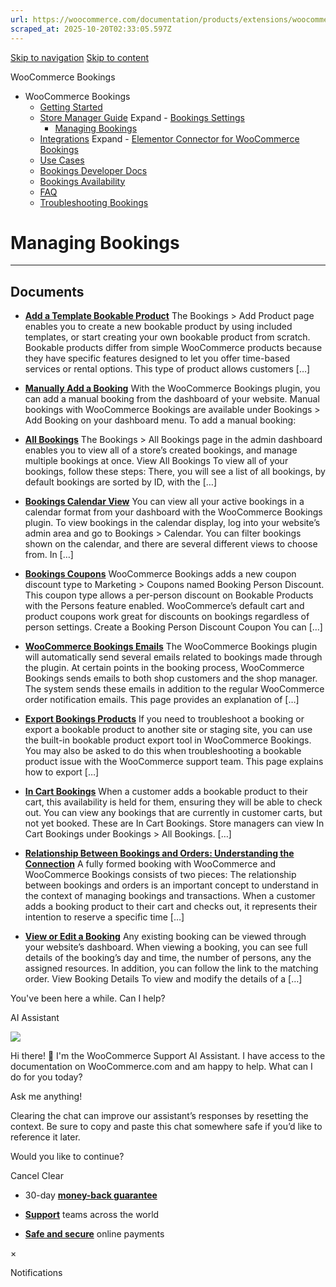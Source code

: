 ```yaml
---
url: https://woocommerce.com/documentation/products/extensions/woocommerce-bookings/store-manager-guide-woocommerce-bookings/managing-bookings
scraped_at: 2025-10-20T02:33:05.597Z
---
```


[Skip to navigation](https://woocommerce.com/documentation/products/extensions/woocommerce-bookings/store-manager-guide-woocommerce-bookings/managing-bookings/#main-navigation) [Skip to content](https://woocommerce.com/documentation/products/extensions/woocommerce-bookings/store-manager-guide-woocommerce-bookings/managing-bookings/#page)

WooCommerce Bookings

- WooCommerce Bookings
  - [Getting Started](https://woocommerce.com/document/introduction-to-woocommerce-bookings/ "Getting Started")
  - [Store Manager Guide](https://woocommerce.com/document/introduction-to-woocommerce-bookings/woocommerce-bookings-store-manager-guide/ "Store Manager Guide") Expand    - [Bookings Settings](https://woocommerce.com/documentation/products/extensions/woocommerce-bookings/store-manager-guide-woocommerce-bookings/bookings-settings/ "Bookings Settings")
    - [Managing Bookings](https://woocommerce.com/document/introduction-to-woocommerce-bookings/managing-woocommerce-bookings/ "Managing Bookings")
  - [Integrations](https://woocommerce.com/documentation/products/extensions/woocommerce-bookings/integrations-woocommerce-bookings/ "Integrations") Expand    - [Elementor Connector for WooCommerce Bookings](https://woocommerce.com/documentation/products/extensions/woocommerce-bookings/integrations-woocommerce-bookings/elementor-connector-for-woocommerce-bookings/ "Elementor Connector for WooCommerce Bookings")
  - [Use Cases](https://woocommerce.com/document/introduction-to-woocommerce-bookings/woocommerce-bookings-use-cases/ "Use Cases")
  - [Bookings Developer Docs](https://woocommerce.com/documentation/products/extensions/woocommerce-bookings/developer-docs-bookings/ "Bookings Developer Docs")
  - [Bookings Availability](https://woocommerce.com/documentation/products/extensions/woocommerce-bookings/woocommerce-bookings-availability/ "WooCommerce Bookings Availability is a paid add-on for the WooCommerce Bookings extension that helps you sell more bookings by presenting a calendar or schedule of available slots in a page or post.")
  - [FAQ](https://woocommerce.com/document/introduction-to-woocommerce-bookings/bookings-faq/ "FAQ")
  - [Troubleshooting Bookings](https://woocommerce.com/documentation/products/extensions/woocommerce-bookings/troubleshooting-bookings/ "Troubleshooting Bookings")

# Managing Bookings

* * *

## Documents

- [**Add a Template Bookable Product**](https://woocommerce.com/document/introduction-to-woocommerce-bookings/managing-woocommerce-bookings/add-booking-product/)
The Bookings > Add Product page enables you to create a new bookable product by using included templates, or start creating your own bookable product from scratch. Bookable products differ from simple WooCommerce products because they have specific features designed to let you offer time-based services or rental options. This type of product allows customers \[…\]

- [**Manually Add a Booking**](https://woocommerce.com/document/introduction-to-woocommerce-bookings/managing-woocommerce-bookings/manually-add-a-booking/)
With the WooCommerce Bookings plugin, you can add a manual booking from the dashboard of your website. Manual bookings with WooCommerce Bookings are available under Bookings > Add Booking on your dashboard menu. To add a manual booking:

- [**All Bookings**](https://woocommerce.com/document/introduction-to-woocommerce-bookings/managing-woocommerce-bookings/all-bookings/)
The Bookings > All Bookings page in the admin dashboard enables you to view all of a store’s created bookings, and manage multiple bookings at once. View All Bookings To view all of your bookings, follow these steps: There, you will see a list of all bookings, by default bookings are sorted by ID, with the \[…\]

- [**Bookings Calendar View**](https://woocommerce.com/document/introduction-to-woocommerce-bookings/managing-woocommerce-bookings/bookings-calendar-view/)
You can view all your active bookings in a calendar format from your dashboard with the WooCommerce Bookings plugin. To view bookings in the calendar display, log into your website’s admin area and go to Bookings > Calendar. You can filter bookings shown on the calendar, and there are several different views to choose from. In \[…\]

- [**Bookings Coupons**](https://woocommerce.com/document/introduction-to-woocommerce-bookings/managing-woocommerce-bookings/bookings-coupons/)
WooCommerce Bookings adds a new coupon discount type to Marketing > Coupons named Booking Person Discount. This coupon type allows a per-person discount on Bookable Products with the Persons feature enabled. WooCommerce’s default cart and product coupons work great for discounts on bookings regardless of person settings. Create a Booking Person Discount Coupon You can \[…\]

- [**WooCommerce Bookings Emails**](https://woocommerce.com/document/introduction-to-woocommerce-bookings/managing-woocommerce-bookings/bookings-emails/)
The WooCommerce Bookings plugin will automatically send several emails related to bookings made through the plugin. At certain points in the booking process, WooCommerce Bookings sends emails to both shop customers and the shop manager. The system sends these emails in addition to the regular WooCommerce order notification emails. This page provides an explanation of \[…\]

- [**Export Bookings Products**](https://woocommerce.com/document/introduction-to-woocommerce-bookings/woocommerce-bookings-store-manager-guide/creating-a-bookable-product/export-bookings/)
If you need to troubleshoot a booking or export a bookable product to another site or staging site, you can use the built-in bookable product export tool in WooCommerce Bookings. You may also be asked to do this when troubleshooting a bookable product issue with the WooCommerce support team. This page explains how to export \[…\]

- [**In Cart Bookings**](https://woocommerce.com/document/introduction-to-woocommerce-bookings/managing-woocommerce-bookings/in-cart-bookings/)
When a customer adds a bookable product to their cart, this availability is held for them, ensuring they will be able to check out. You can view any bookings that are currently in customer carts, but not yet booked. These are In Cart Bookings. Store managers can view In Cart Bookings under Bookings > All Bookings. \[…\]

- [**Relationship Between Bookings and Orders: Understanding the Connection**](https://woocommerce.com/document/introduction-to-woocommerce-bookings/managing-woocommerce-bookings/relationship-between-bookings-and-orders-understanding-the-connection/)
A fully formed booking with WooCommerce and WooCommerce Bookings consists of two pieces: The relationship between bookings and orders is an important concept to understand in the context of managing bookings and transactions. When a customer adds a booking product to their cart and checks out, it represents their intention to reserve a specific time \[…\]

- [**View or Edit a Booking**](https://woocommerce.com/document/introduction-to-woocommerce-bookings/managing-woocommerce-bookings/view-or-edit-a-booking/)
Any existing booking can be viewed through your website’s dashboard. When viewing a booking, you can see full details of the booking’s day and time, the number of persons, any the assigned resources. In addition, you can follow the link to the matching order. View Booking Details To view and modify the details of a \[…\]


You've been here a while. Can I help?

AI Assistant

![](https://woocommerce.com/wp-content/themes/woo/images/svg/support-chat-bot-avatar.svg)

Hi there! 👋 I'm the WooCommerce Support AI Assistant. I have access to the documentation on WooCommerce.com and am happy to help. What can I do for you today?

Ask me anything!

Clearing the chat can improve our assistant’s responses by resetting the context. Be sure to copy and paste this chat somewhere safe if you’d like to reference it later.

Would you like to continue?

Cancel
Clear

- 30-day **[money-back guarantee](https://woocommerce.com/refund-policy/)**

- **[Support](https://woocommerce.com/docs/)**
teams across the world

- **[Safe and secure](https://woocommerce.com/products/woopayments/)**
online payments

×

Notifications